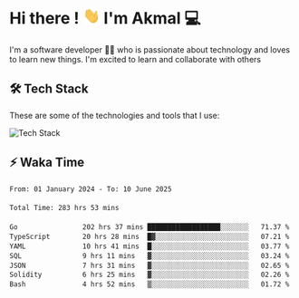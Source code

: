 # Hi there ! <img src="https://github.com/ABSphreak/ABSphreak/blob/master/gifs/Hi.gif" width="30"> I'm Akmal  💻

I'm a software developer 👨‍💻 who is passionate about technology and loves to learn new things. I'm excited to learn and collaborate with others

## 🛠️ Tech Stack

These are some of the technologies and tools that I use:

![Tech Stack](https://skillicons.dev/icons?i=typescript,nodejs,javascript,express,nest,sequelize,go,rabbitmq,python,solidity,react,vue,next,nuxtjs,webpack,vite,tailwindcss,bootstrap,css,scss,html,vercel,firebase,heroku,netlify,docker,postgresql,mongodb,redis,mysql,graphql,git,github,gitlab,vscode,figma,postman,pytorch,tensorflow,bash)

## ⚡ Waka Time
<!--START_SECTION:waka-->

```txt
From: 01 January 2024 - To: 10 June 2025

Total Time: 283 hrs 53 mins

Go                202 hrs 37 mins ██████████████████░░░░░░░   71.37 %
TypeScript        20 hrs 28 mins  █▓░░░░░░░░░░░░░░░░░░░░░░░   07.21 %
YAML              10 hrs 41 mins  █░░░░░░░░░░░░░░░░░░░░░░░░   03.77 %
SQL               9 hrs 11 mins   ▓░░░░░░░░░░░░░░░░░░░░░░░░   03.24 %
JSON              7 hrs 31 mins   ▓░░░░░░░░░░░░░░░░░░░░░░░░   02.65 %
Solidity          6 hrs 25 mins   ▓░░░░░░░░░░░░░░░░░░░░░░░░   02.26 %
Bash              4 hrs 52 mins   ▒░░░░░░░░░░░░░░░░░░░░░░░░   01.72 %
```

<!--END_SECTION:waka-->


